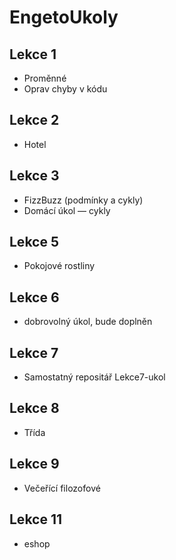 # EngetoUkoly

## Lekce 1
- Proměnné
- Oprav chyby v kódu  

## Lekce 2
- Hotel

## Lekce 3
- FizzBuzz (podmínky a cykly)
- Domácí úkol — cykly

## Lekce 5
- Pokojové rostliny

## Lekce 6
- dobrovolný úkol, bude doplněn

## Lekce 7
- Samostatný repositář Lekce7-ukol

## Lekce 8
- Třída

## Lekce 9
- Večeřící filozofové

## Lekce 11
- eshop
